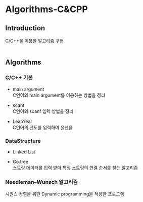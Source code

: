 # Algorithms-C&CPP

## Introduction
C/C++을 이용한 알고리즘 구현
<br><br>

## Algorithms

### C/C++ 기본 <br>
   * main argument <br>
    C언어의 main argument를 이용하는 방법을 정리
    
   * scanf <br>
    C언어의 scanf 입력 방법을 정리
    
   * LeapYear <br>
    C언어의 년도를 입력하여 윤년을 

   
### DataStructure <br>
   * Linked List 
    
   * Go.tree <br>
    스트링 데이터를 입력 받아 특정 스트링의 연결 순서를 찾는 알고리즘


### Needleman–Wunsch 알고리즘 <br>
시퀀스 정렬을 위한 Dynamic programming을 적용한 프로그램
    

